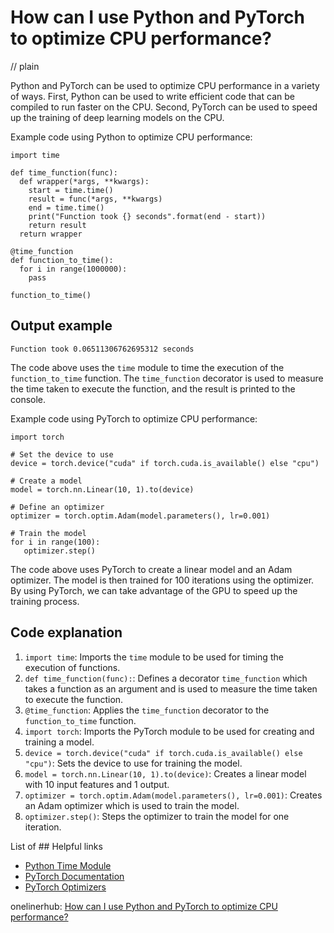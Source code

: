 # How can I use Python and PyTorch to optimize CPU performance?
// plain

Python and PyTorch can be used to optimize CPU performance in a variety of ways. First, Python can be used to write efficient code that can be compiled to run faster on the CPU. Second, PyTorch can be used to speed up the training of deep learning models on the CPU.

Example code using Python to optimize CPU performance:
```
import time

def time_function(func):
  def wrapper(*args, **kwargs):
    start = time.time()
    result = func(*args, **kwargs)
    end = time.time()
    print("Function took {} seconds".format(end - start))
    return result
  return wrapper

@time_function
def function_to_time():
  for i in range(1000000):
    pass

function_to_time()
```
## Output example

```
Function took 0.06511306762695312 seconds
```

The code above uses the `time` module to time the execution of the `function_to_time` function. The `time_function` decorator is used to measure the time taken to execute the function, and the result is printed to the console.

Example code using PyTorch to optimize CPU performance:
```
import torch

# Set the device to use
device = torch.device("cuda" if torch.cuda.is_available() else "cpu")

# Create a model
model = torch.nn.Linear(10, 1).to(device)

# Define an optimizer
optimizer = torch.optim.Adam(model.parameters(), lr=0.001)

# Train the model
for i in range(100):
   optimizer.step()
```

The code above uses PyTorch to create a linear model and an Adam optimizer. The model is then trained for 100 iterations using the optimizer. By using PyTorch, we can take advantage of the GPU to speed up the training process.

## Code explanation


1. `import time`: Imports the `time` module to be used for timing the execution of functions.
2. `def time_function(func):`: Defines a decorator `time_function` which takes a function as an argument and is used to measure the time taken to execute the function.
3. `@time_function`: Applies the `time_function` decorator to the `function_to_time` function.
4. `import torch`: Imports the PyTorch module to be used for creating and training a model.
5. `device = torch.device("cuda" if torch.cuda.is_available() else "cpu")`: Sets the device to use for training the model.
6. `model = torch.nn.Linear(10, 1).to(device)`: Creates a linear model with 10 input features and 1 output.
7. `optimizer = torch.optim.Adam(model.parameters(), lr=0.001)`: Creates an Adam optimizer which is used to train the model.
8. `optimizer.step()`: Steps the optimizer to train the model for one iteration.

List of ## Helpful links

- [Python Time Module](https://docs.python.org/3/library/time.html)
- [PyTorch Documentation](https://pytorch.org/docs/stable/)
- [PyTorch Optimizers](https://pytorch.org/docs/stable/optim.html)

onelinerhub: [How can I use Python and PyTorch to optimize CPU performance?](https://onelinerhub.com/python-pytorch/how-can-i-use-python-and-pytorch-to-optimize-cpu-performance)
